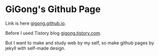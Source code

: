 # GiGong's Github Page

Link is here [gigong.github.io](https://gigong.github.io).

Before I used Tistory blog [gigong.tistory.com](https://gigong.tistory.com).

But I want to make and study web by my self, so make github pages by jekyll
with self-made design.
